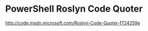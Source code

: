 PowerShell Roslyn Code Quoter
=============================
http://code.msdn.microsoft.com/Roslyn-Code-Quoter-f724259e
